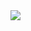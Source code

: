 <img src="https://img.shields.io/badge/JavaScript-F7DF1E?style=flat&logo=JavaScript&logoColor=white"/>
